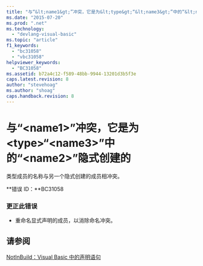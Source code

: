 ```yaml
---
title: "与“&lt;name1&gt;”冲突，它是为&lt;type&gt;“&lt;name3&gt;”中的“&lt;name2&gt;”隐式创建的 | Microsoft Docs"
ms.date: "2015-07-20"
ms.prod: ".net"
ms.technology: 
  - "devlang-visual-basic"
ms.topic: "article"
f1_keywords: 
  - "bc31058"
  - "vbc31058"
helpviewer_keywords: 
  - "BC31058"
ms.assetid: b72a4c12-f589-48bb-9944-13201d3b5f3e
caps.latest.revision: 8
author: "stevehoag"
ms.author: "shoag"
caps.handback.revision: 8
---
```

# 与“&lt;name1&gt;”冲突，它是为&lt;type&gt;“&lt;name3&gt;”中的“&lt;name2&gt;”隐式创建的
类型成员的名称与另一个隐式创建的成员相冲突。  
  
 **错误 ID：**BC31058  
  
### 更正此错误  
  
-   重命名显式声明的成员，以消除命名冲突。  
  
## 请参阅  
 [NotInBuild：Visual Basic 中的声明语句](http://msdn.microsoft.com/zh-cn/81f3c398-f45c-4d95-80bf-aa39d1a0fb30)